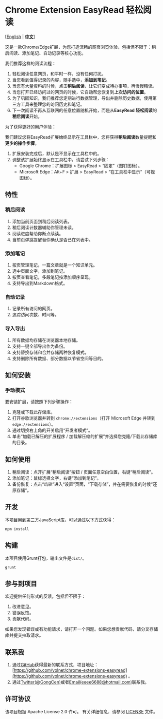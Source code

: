 # Chrome Extension EasyRead 轻松阅读

[[English](../README.md) | **[中文](README-CN.md)**]

这是一款Chrome/Edge扩展，为您打造流畅的网页浏览体验，包括但不限于：稍后阅读、添加笔记、自动记录等核心功能。

我们推荐这样的阅读流程：

1. 轻松阅读任意网页，和平时一样，没有任何打扰。
2. 当您看到值得记录的内容，随手选中，**添加到笔记**。
3. 当您有大量资料的时候，点击**稍后阅读**，让它们变成待办事项，再慢慢精读。
4. 当您打开已经访问过的网页的时候，它自动帮您恢复到**上次访问的位置**。
5. 为了巩固知识，我们推荐您定期进行数据管理，导出并删除历史数据，使用第三方工具来整理您的访问历史和笔记。
6. 下一次阅读不再从互联网的任意位置随机开始，而是从**EasyRead 轻松阅读**的**稍后阅读**开始。

为了获得更好的用户体验：

我们建议您将EasyRead扩展始终显示在工具栏中，您将获得**稍后阅读**数量提醒和**更少的操作步骤**。

1. 扩展安装完成后，默认是不显示在工具栏中的。
2. 调整该扩展始终显示在工具栏中，请尝试下列步骤：
    - Google Chrome：扩展图标 > EasyRead > “固定”（图钉图标）。
    - Microsoft Edge：Alt+F > 扩展 > EasyRead > “在工具栏中显示”（可视图标）。

## 特性

### 稍后阅读

1. 添加当前页面到稍后阅读列表。
2. 稍后阅读计数器辅助你管理未读。
3. 阅读进度帮助你断点续读。
4. 当前页弹跳提醒替你确认是否已在列表中。

### 添加笔记

1. 按页管理笔记，一篇文章就是一个知识单元。
2. 选中页面文字，添加到笔记。
3. 按页查看笔记，多段笔记按添加顺序呈现。
4. 支持导出到Markdown格式。

### 自动记录

1. 记录所有访问的网页。
2. 追踪访问次数、时间等。

### 导入导出

1. 所有数据均存储在浏览器本地存储。
2. 支持一键全部导出作为备份。
3. 支持替换存储和合并存储两种恢复模式。
4. 支持删除所有数据、部分数据以节省空间等目的。

## 如何安装

### 手动模式

要安装扩展，请按照下列步骤操作：

1. 克隆或下载此存储库。
2. 打开谷歌浏览器并转到 `chrome://extensions`（打开 Microsoft Edge 并转到 `edge://extensions`）。
3. 通过切换右上角的开关启用“开发者模式”。
4. 单击“加载已解压的扩展程序 / 加载解压缩的扩展”并选择您克隆/下载此存储库的目录。

## 如何使用

1. 稍后阅读：点开扩展“稍后阅读”按钮 / 页面任意空白位置，右键“稍后阅读”。
2. 添加笔记：鼠标选择文字，右键“添加到笔记”。
3. 备份恢复：点击“齿轮”进入“设置”页面，“下载存储”，并在需要恢复的时候“还原存储”。

## 开发

本项目用到第三方JavaScript库，可以通过以下方式获得：

```bash
npm install
```

## 构建

本项目使用Grunt打包，输出文件是`dist/`。

```bash
grunt
```

## 参与到项目

欢迎提供任何形式的反馈，包括但不限于：

1. 改进意见。
2. 错误反馈。
3. 贡献代码。

如果您发现错误或有功能请求，请打开一个问题。如果您想贡献代码，请分叉存储库并提交拉取请求。

## 联系我

1. 通过[GitHub](https://github.com/volnet)获得最新的联系方式，项目地址：[https://github.com/volnet/chrome-extensions-easyread](https://github.com/volnet/chrome-extensions-easyread) 。
2. 通过[Twitter(@GongCen)](https://twitter.com/GongCen)或者[Email(eeee6688@hotmail.com)](mailto:eeee6688@hotmail.com)联系我。

## 许可协议

该项目根据 Apache License 2.0 许可。 有关详细信息，请参阅 [LICENSE](LICENSE) 文件。
